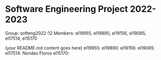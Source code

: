 # Software Engineering Project 2022-2023

Group: softeng2022-12
Members: el19955, el19890, el19156, el19085, el17514, el15170
  
  
  
(your README.md content goes here)
el19955:
el19890:
el19156:
el19085:
el17514: Nondas Floros
el15170:
